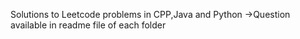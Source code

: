 Solutions to Leetcode problems in CPP,Java and Python
->Question available in readme file of each folder

